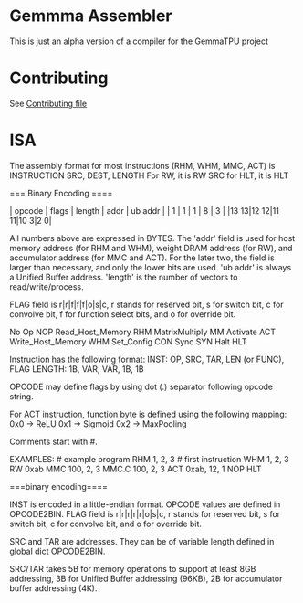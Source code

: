 # Gemmma Assembler
This is just an alpha version of a compiler for the GemmaTPU project

# Contributing
See [Contributing file](CONTRIBUTING.md)

# ISA 
The assembly format for most instructions (RHM, WHM, MMC, ACT) is
    INSTRUCTION SRC, DEST, LENGTH 
For RW, it is
    RW SRC
for HLT, it is
    HLT

=== Binary Encoding ====

| opcode | flags | length | addr | ub addr |
|   1    |   1   |   1    |  8   |    3    |
|13    13|12   12|11    11|10   3|2       0|

All numbers above are expressed in BYTES.
The 'addr' field is used for host memory address (for RHM and WHM),
weight DRAM address (for RW), and accumulator address (for MMC and ACT).
For the later two, the field is larger than necessary, and only the lower bits are used.
'ub addr' is always a Unified Buffer address.
'length' is the number of vectors to read/write/process.

FLAG field is r|r|f|f|f|o|s|c, r stands for reserved bit, s for switch bit,
c for convolve bit, f for function select bits, and o for override bit.

No Op               NOP
Read_Host_Memory    RHM
MatrixMultiply      MM
Activate            ACT
Write_Host_Memory   WHM
Set_Config          CON
Sync                SYN
Halt                HLT



Instruction has the following format:
    INST: OP, SRC, TAR, LEN (or FUNC), FLAG
    LENGTH: 1B, VAR, VAR, 1B, 1B

OPCODE may define flags by using dot (.) separator following
opcode string.

For ACT instruction, function byte is defined using the following
mapping:
    0x0 -> ReLU
    0x1 -> Sigmoid
    0x2 -> MaxPooling

Comments start with #.

EXAMPLES:
    # example program
    RHM 1, 2, 3 # first instruction
    WHM 1, 2, 3
    RW 0xab
    MMC 100, 2, 3
    MMC.C 100, 2, 3
    ACT 0xab, 12, 1
    NOP
    HLT

===binary encoding====

INST is encoded in a little-endian format.
OPCODE values are defined in OPCODE2BIN.
FLAG field is r|r|r|r|r|o|s|c, r stands for reserved bit, s for switch bit,
c for convolve bit, and o for override bit.

SRC and TAR are addresses. They can be of variable length defined in
global dict OPCODE2BIN.

SRC/TAR takes 5B for memory operations to support at least 8GB addressing,
3B for Unified Buffer addressing (96KB), 2B for accumulator buffer addressing
(4K).
